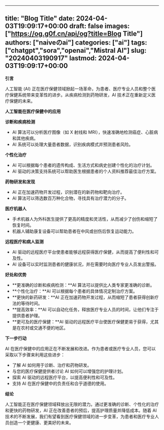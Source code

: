 
---
title: "Blog Title"
date: 2024-04-03T19:09:17+00:00
draft: false
images: ["https://og.g0f.cn/api/og?title=Blog Title"]
authors: ["naiveのai"]
categories: ["ai"]
tags: ["chatgpt","sora","openai","Mistral AI"]
slug: "20240403190917"
lastmod: 2024-04-03T19:09:17+00:00
---
**引言**

人工智能 (AI) 正在医疗保健领域掀起一场革命，为患者、医疗专业人员和整个医疗保健系统带来变革性的进步。从疾病检测到药物研发，AI 技术正在重新定义医疗保健的未来。

**人工智能在医疗保健中的应用**

**诊断和疾病检测**

* AI 算法可以分析医疗图像（如 X 射线和 MRI），快速准确地检测癌症、心脏病和其他疾病。
* AI 系统可以处理大量患者数据，识别疾病模式并预测患者风险。

**个性化治疗**

* AI 可以根据每个患者的遗传构成、生活方式和病史创建个性化的治疗计划。
* AI 驱动的决策支持系统可以帮助医生根据患者的个人资料推荐最佳治疗方案。

**药物研发和发现**

* AI 正在加速药物开发过程，识别潜在的新药物和靶向治疗。
* AI 算法可以筛选数百万种化合物，寻找具有治疗潜力的分子。

**医疗机器人**

* 手术机器人为外科医生提供了更高的精度和灵活性，从而减少了创伤和缩短了恢复时间。
* 机器人辅助康复设备可以帮助患者在中风或创伤后恢复运动能力。

**远程医疗和病人监测**

* AI 驱动的远程医疗平台使患者能够远程获得医疗保健，从而提高了便利性和可及性。
* AI 设备可以实时监测患者的健康状况，并在需要时向医疗专业人员发出警报。

**好处和优势**

* **更准确的诊断和疾病检测：**AI 算法可以提供比人类专家更准确的诊断。
* **个性化治疗：**AI 可以根据每个患者的具体情况定制治疗方案。
* **更快的新药研发：**AI 正在加速药物开发过程，从而缩短了患者获得创新疗法的等待时间。
* **提高效率：**AI 可以自动化任务，释放医疗专业人员的时间，让他们专注于提供患者护理。
* **更可及的医疗保健：**AI 驱动的远程医疗平台使医疗保健更易于获得，尤其是在农村或交通不便的地区。

**下一步行动**

AI 在医疗保健中的应用正在不断发展和改进。作为患者或医疗专业人员，您可以采取以下步骤来利用这些进步：

* 了解 AI 如何用于诊断、治疗和药物研发。
* 与您的医疗保健提供者讨论 AI 如何可以增强您的护理计划。
* 探索 AI 驱动的远程医疗平台，以提高便利性和可及性。
* 支持 AI 在医疗保健中的负责任和合乎道德的使用。

**结论**

人工智能正在医疗保健领域释放出无限的潜力。通过更准确的诊断、个性化的治疗和更快的药物研发，AI 正在改善患者的预后，提高护理质量并降低成本。随着 AI 技术的不断发展，我们有望看到医疗保健领域的进一步变革，为患者和医疗专业人员创造一个更健康、更美好的未来。